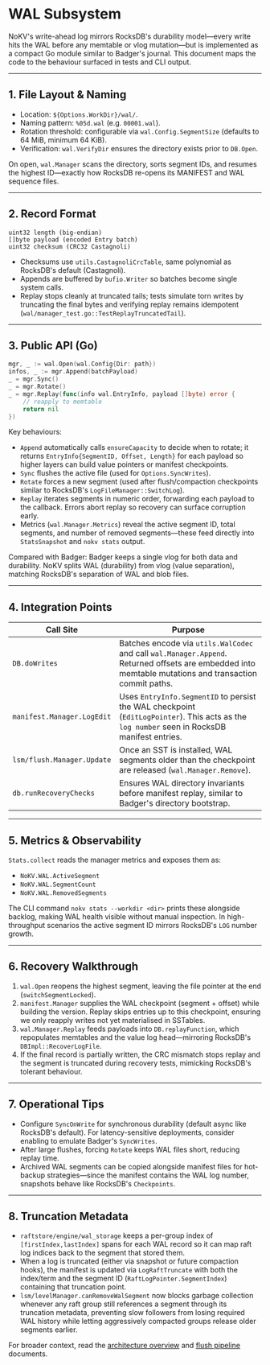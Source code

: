 # WAL Subsystem

NoKV's write-ahead log mirrors RocksDB's durability model—every write hits the WAL before any memtable or vlog mutation—but is implemented as a compact Go module similar to Badger's journal. This document maps the code to the behaviour surfaced in tests and CLI output.

---

## 1. File Layout & Naming

- Location: `${Options.WorkDir}/wal/`.
- Naming pattern: `%05d.wal` (e.g. `00001.wal`).
- Rotation threshold: configurable via `wal.Config.SegmentSize` (defaults to 64 MiB, minimum 64 KiB).
- Verification: `wal.VerifyDir` ensures the directory exists prior to `DB.Open`.

On open, `wal.Manager` scans the directory, sorts segment IDs, and resumes the highest ID—exactly how RocksDB re-opens its MANIFEST and WAL sequence files.

---

## 2. Record Format

```text
uint32 length (big-endian)
[]byte payload (encoded Entry batch)
uint32 checksum (CRC32 Castagnoli)
```

- Checksums use `utils.CastagnoliCrcTable`, same polynomial as RocksDB's default (Castagnoli).
- Appends are buffered by `bufio.Writer` so batches become single system calls.
- Replay stops cleanly at truncated tails; tests simulate torn writes by truncating the final bytes and verifying replay remains idempotent (`wal/manager_test.go::TestReplayTruncatedTail`).

---

## 3. Public API (Go)

```go
mgr, _ := wal.Open(wal.Config{Dir: path})
infos, _ := mgr.Append(batchPayload)
_ = mgr.Sync()
_ = mgr.Rotate()
_ = mgr.Replay(func(info wal.EntryInfo, payload []byte) error {
    // reapply to memtable
    return nil
})
```

Key behaviours:
- `Append` automatically calls `ensureCapacity` to decide when to rotate; it returns `EntryInfo{SegmentID, Offset, Length}` for each payload so higher layers can build value pointers or manifest checkpoints.
- `Sync` flushes the active file (used for `Options.SyncWrites`).
- `Rotate` forces a new segment (used after flush/compaction checkpoints similar to RocksDB's `LogFileManager::SwitchLog`).
- `Replay` iterates segments in numeric order, forwarding each payload to the callback. Errors abort replay so recovery can surface corruption early.
- Metrics (`wal.Manager.Metrics`) reveal the active segment ID, total segments, and number of removed segments—these feed directly into `StatsSnapshot` and `nokv stats` output.

Compared with Badger: Badger keeps a single vlog for both data and durability. NoKV splits WAL (durability) from vlog (value separation), matching RocksDB's separation of WAL and blob files.

---

## 4. Integration Points

| Call Site | Purpose |
| --- | --- |
| `DB.doWrites` | Batches encode via `utils.WalCodec` and call `wal.Manager.Append`. Returned offsets are embedded into memtable mutations and transaction commit paths. |
| `manifest.Manager.LogEdit` | Uses `EntryInfo.SegmentID` to persist the WAL checkpoint (`EditLogPointer`). This acts as the `log number` seen in RocksDB manifest entries. |
| `lsm/flush.Manager.Update` | Once an SST is installed, WAL segments older than the checkpoint are released (`wal.Manager.Remove`). |
| `db.runRecoveryChecks` | Ensures WAL directory invariants before manifest replay, similar to Badger's directory bootstrap. |

---

## 5. Metrics & Observability

`Stats.collect` reads the manager metrics and exposes them as:
- `NoKV.WAL.ActiveSegment`
- `NoKV.WAL.SegmentCount`
- `NoKV.WAL.RemovedSegments`

The CLI command `nokv stats --workdir <dir>` prints these alongside backlog, making WAL health visible without manual inspection. In high-throughput scenarios the active segment ID mirrors RocksDB's `LOG` number growth.

---

## 6. Recovery Walkthrough

1. `wal.Open` reopens the highest segment, leaving the file pointer at the end (`switchSegmentLocked`).
2. `manifest.Manager` supplies the WAL checkpoint (segment + offset) while building the version. Replay skips entries up to this checkpoint, ensuring we only reapply writes not yet materialised in SSTables.
3. `wal.Manager.Replay` feeds payloads into `DB.replayFunction`, which repopulates memtables and the value log head—mirroring RocksDB's `DBImpl::RecoverLogFile`.
4. If the final record is partially written, the CRC mismatch stops replay and the segment is truncated during recovery tests, mimicking RocksDB's tolerant behaviour.

---

## 7. Operational Tips

- Configure `SyncOnWrite` for synchronous durability (default async like RocksDB's default). For latency-sensitive deployments, consider enabling to emulate Badger's `SyncWrites`.
- After large flushes, forcing `Rotate` keeps WAL files short, reducing replay time.
- Archived WAL segments can be copied alongside manifest files for hot-backup strategies—since the manifest contains the WAL log number, snapshots behave like RocksDB's `Checkpoints`.

---

## 8. Truncation Metadata

- `raftstore/engine/wal_storage` keeps a per-group index of `[firstIndex,lastIndex]` spans for each WAL record so it can map raft log indices back to the segment that stored them.
- When a log is truncated (either via snapshot or future compaction hooks), the manifest is updated via `LogRaftTruncate` with both the index/term and the segment ID (`RaftLogPointer.SegmentIndex`) containing that truncation point.
- `lsm/levelManager.canRemoveWalSegment` now blocks garbage collection whenever any raft group still references a segment through its truncation metadata, preventing slow followers from losing required WAL history while letting aggressively compacted groups release older segments earlier.

For broader context, read the [architecture overview](architecture.md) and [flush pipeline](flush.md) documents.
